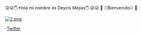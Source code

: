 😜😜🖐Hola mi nombre es Deycis Mejias🖐😜😜
         👀 ❕❕❕Bienvenido❕❕❕ 👀




[![2.png](https://i.postimg.cc/W4WrqVhW/2.png)](https://postimg.cc/TybhBZjg)


-[Twitter](https://twiter.com/deycis1)
